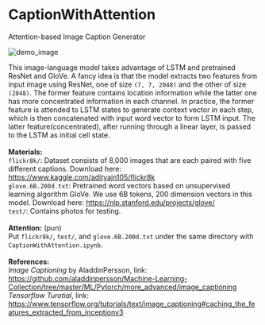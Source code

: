 # CaptionWithAttention
Attention-based Image Caption Generator

![demo_image](https://user-images.githubusercontent.com/59696511/127633817-d4bc4b84-ce8c-4ae5-9391-de780547b7c9.png)
<br/>

This image-language model takes advantage of LSTM and pretrained ResNet and GloVe. A fancy idea is that the model extracts two features from input image using ResNet, one of size `(7, 7, 2048)` and the other of size `(2048)`. The former feature contains location information while the latter one has more concentrated information in each channel. In practice, the former feature is attended to LSTM states to generate context vector in each step, which is then concatenated with input word vector to form LSTM input. The latter feature(concentrated), after running through a linear layer, is passed to the LSTM as initial cell state.
<br/>
<br/>
**Materials:**
<br/>
`flickr8k/`: Dataset consists of 8,000 images that are each paired with five different captions. Download here: https://www.kaggle.com/adityajn105/flickr8k
<br/>
`glove.6B.200d.txt`: Pretrained word vectors based on unsupervised learning algorithm GloVe. We use 6B tokens, 200 dimension vectors in this model. Download here: https://nlp.stanford.edu/projects/glove/
<br/>
`test/`: Contains photos for testing.
<br/>
<br/>
**Attention:** (pun)
<br/>
Put `flickr8k/`, `test/`, and `glove.6B.200d.txt` under the same directory with `CaptionWithAttention.ipynb`.
<br/>
<br/>
**References:**
<br/>
*Image Captioning* by AladdinPersson, link: https://github.com/aladdinpersson/Machine-Learning-Collection/tree/master/ML/Pytorch/more_advanced/image_captioning
<br/>
*Tensorflow Turotial*, link: https://www.tensorflow.org/tutorials/text/image_captioning#caching_the_features_extracted_from_inceptionv3
